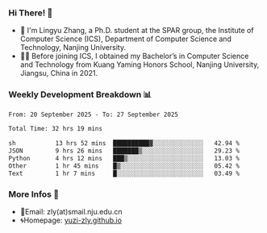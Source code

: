 ### Hi There! 👋 
- 🐳 I'm Lingyu Zhang, a Ph.D. student at the SPAR group, the Institute of Computer Science (ICS), Department of Computer Science and Technology, Nanjing University.
- 🧑‍🎓 Before joining ICS, I obtained my Bachelor’s in Computer Science and Technology from Kuang Yaming Honors School, Nanjing University, Jiangsu, China in 2021.

### Weekly Development Breakdown :bar_chart:

<!--START_SECTION:waka-->

```txt
From: 20 September 2025 - To: 27 September 2025

Total Time: 32 hrs 19 mins

sh           13 hrs 52 mins  ██████████▓░░░░░░░░░░░░░░   42.94 %
JSON         9 hrs 26 mins   ███████▒░░░░░░░░░░░░░░░░░   29.23 %
Python       4 hrs 12 mins   ███▒░░░░░░░░░░░░░░░░░░░░░   13.03 %
Other        1 hr 45 mins    █▒░░░░░░░░░░░░░░░░░░░░░░░   05.42 %
Text         1 hr 7 mins     █░░░░░░░░░░░░░░░░░░░░░░░░   03.49 %
```

<!--END_SECTION:waka-->

<!--
### Github Contributions :octocat:

![](https://raw.githubusercontent.com/yuzi-zly/yuzi-zly/output/github-contribution-grid-snake.svg)              
-->

### More Infos 📖

- 📧Email: zly(at)smail.nju.edu.cn
- 🌀Homepage: [yuzi-zly.github.io](https://yuzi-zly.github.io/)
